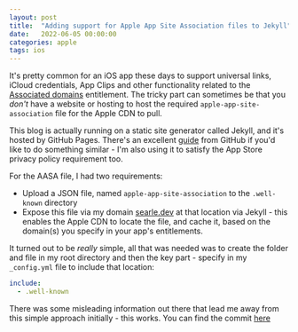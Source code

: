 ```yaml
---
layout: post
title:  "Adding support for Apple App Site Association files to Jekyll"
date:   2022-06-05 00:00:00
categories: apple
tags: ios
---
```


It's pretty common for an iOS app these days to support universal links, iCloud credentials, App Clips and other functionality related to the [Associated domains](https://developer.apple.com/documentation/bundleresources/entitlements/com_apple_developer_associated-domains) entitlement. The tricky part can sometimes be that you _don't_ have a website or hosting to host the required `apple-app-site-association` file for the Apple CDN to pull.

This blog is actually running on a static site generator called Jekyll, and it's hosted by GitHub Pages. There's an excellent [guide](https://docs.github.com/en/pages/setting-up-a-github-pages-site-with-jekyll) from GitHub if you'd like to do something similar - I'm also using it to satisfy the App Store privacy policy requirement too.

For the AASA file, I had two requirements:

* Upload a JSON file, named `apple-app-site-association` to the `.well-known` directory
* Expose this file via my domain [searle.dev](https://searle.dev) at that location via Jekyll - this enables the Apple CDN to locate the file, and cache it, based on the domain(s) you specify in your app's entitlements.

It turned out to be _really_ simple, all that was needed was to create the folder and file in my root directory and then the key part - specify in my `_config.yml` file to include that location:

```yml
include: 
  - .well-known
```

There was some misleading information out there that lead me away from this simple approach initially - this works. You can find the commit [here](https://github.com/timsearle/timsearle.github.io/commit/b04b67860db4d1b080c3ca7bee466d71b03113ea)
